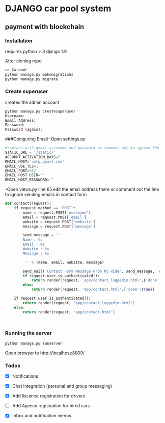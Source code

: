 # DJANGO car pool system
## payment with blockchain
### Installation
requires python > 3 django 1.9

After cloning repo

```sh
cd Carpool
python manage.py makemigrations
python manage.py migrate
```

### Create superuser
creates the admin account

```sh
python manage.py createsuperuser
Username:
Email Address:
Password:
Password (again):
```

###Coniguring Email
-Open settings.py

```python
#replace with gmail username and password or comment out to ignore the email
STATIC_URL = '/static/'
ACCOUNT_ACTIVATION_DAYS=7
EMAIL_HOST='smtp.gmail.com'
EMAIL_USE_TLS=1
EMAIL_PORT=587
EMAIL_HOST_USER=''
EMAIL_HOST_PASSWORD=''

```

-Open views.py line 85
edit the email address there or comment out the line to ignore sending emails in contact form
```python
def contact(request):
    if request.method == 'POST':
        name = request.POST['username']
        email = request.POST['email']
        website = request.POST['website']
        message = request.POST['message']

        send_message = '''
        Name : %s
        Email : %s
        Website : %s
        Message : %s

        ''' % (name, email, website, message)

        send_mail('Contact Form Message From My Ride', send_message, 'daviduchenna@outlook.com', ['daviduchenna@outlook.com'])
        if request.user.is_authenticated():
            return render(request, 'app/contact_loggedin.html',{'done':True})
        else:
            return render(request, 'app/contact.html',{'done':True})

    if request.user.is_authenticated():
        return render(request, 'app/contact_loggedin.html')
    else:
        return render(request, 'app/contact.html')




```




### Running the server

```sh
python manage.py runserver 
```
Open browser to
http://localhost:8000/

### Todos

 - [x] Notifications
 - [x] Chat Integration (personal and group messaging)
 - [x] Add liscence registration for drivers
 - [ ] Add Agency registration for hired cars
 - [x] Inbox and notification menus

